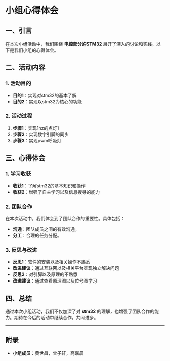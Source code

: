 # 小组心得体会

## 一、引言
<p>在本次小组活动中，我们围绕 <strong>电控部分的STM32</strong> 展开了深入的讨论和实践。以下是我们小组的心得体会。</p>

## 二、活动内容
### 1. 活动目的
<ul>
    <li><strong>目的1</strong>：实现对stm32的基本了解</li>
    <li><strong>目的2</strong>：实现以stm32为核心的功能</li>
</ul>

### 2. 活动过程
<ol>
    <li><strong>步骤1</strong>：实现1hz的点灯1</li>
    <li><strong>步骤2</strong>：实现数字引脚的同步</li>
    <li><strong>步骤3</strong>：实现pwm呼吸灯</li>
</ol>

## 三、心得体会
### 1. 学习收获
<ul>
    <li><strong>收获1</strong>：了解stm32的基本知识和操作</li>
    <li><strong>收获2</strong>：增强了自主学习以及信息搜寻的能力</li>
</ul>

### 2. 团队合作
<p>在本次活动中，我们体会到了团队合作的重要性。具体包括：</p>
<ul>
    <li><strong>沟通</strong>：团队成员之间的有效沟通。</li>
    <li><strong>分工</strong>：合理的任务分配。</li>
</ul>

### 3. 反思与改进
<ul>
    <li><strong>反思1</strong>：软件的安装以及相关操作不熟悉</li>
    <li><strong>改进建议</strong>：通过互联网以及相关平台实现独立解决问题</li>
    <li><strong>反思2</strong>：对引脚以及原理的不熟悉</li>
    <li><strong>改进建议</strong>：通过查看原理图以及位号图学习</li>
</ul>

## 四、总结
<p>通过本次小组活动，我们不仅加深了对 <strong>stm32</strong> 的理解，也增强了团队合作的能力。期待在今后的活动中继续合作，共同进步。</p>

---

## 附录
<ul>
    <li><strong>小组成员</strong>：黄世昌，曾子轩，高嘉晨</li>
</ul>
